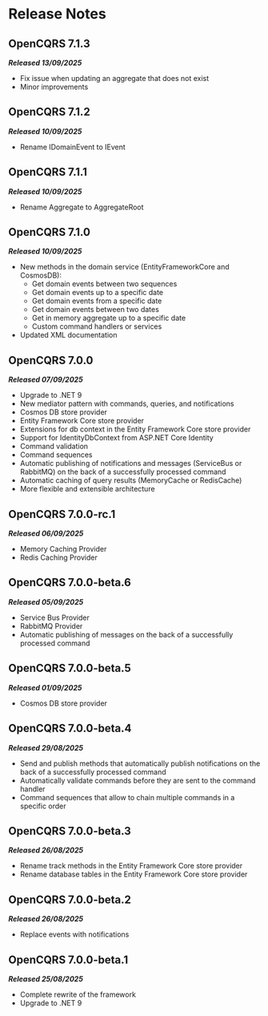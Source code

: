 # Release Notes

## OpenCQRS 7.1.3
_**Released 13/09/2025**_
- Fix issue when updating an aggregate that does not exist
- Minor improvements

## OpenCQRS 7.1.2
_**Released 10/09/2025**_
- Rename IDomainEvent to IEvent

## OpenCQRS 7.1.1
_**Released 10/09/2025**_
- Rename Aggregate to AggregateRoot

## OpenCQRS 7.1.0
_**Released 10/09/2025**_
- New methods in the domain service (EntityFrameworkCore and CosmosDB):
  - Get domain events between two sequences
  - Get domain events up to a specific date
  - Get domain events from a specific date
  - Get domain events between two dates
  - Get in memory aggregate up to a specific date
  - Custom command handlers or services
- Updated XML documentation

## OpenCQRS 7.0.0
_**Released 07/09/2025**_
- Upgrade to .NET 9
- New mediator pattern with commands, queries, and notifications
- Cosmos DB store provider
- Entity Framework Core store provider
- Extensions for db context in the Entity Framework Core store provider
- Support for IdentityDbContext from ASP.NET Core Identity
- Command validation
- Command sequences
- Automatic publishing of notifications and messages (ServiceBus or RabbitMQ) on the back of a successfully processed command
- Automatic caching of query results (MemoryCache or RedisCache)
- More flexible and extensible architecture

## OpenCQRS 7.0.0-rc.1
_**Released 06/09/2025**_
- Memory Caching Provider
- Redis Caching Provider

## OpenCQRS 7.0.0-beta.6
_**Released 05/09/2025**_
- Service Bus Provider
- RabbitMQ Provider
- Automatic publishing of messages on the back of a successfully processed command

## OpenCQRS 7.0.0-beta.5
_**Released 01/09/2025**_
- Cosmos DB store provider

## OpenCQRS 7.0.0-beta.4
_**Released 29/08/2025**_
- Send and publish methods that automatically publish notifications on the back of a successfully processed command
- Automatically validate commands before they are sent to the command handler
- Command sequences that allow to chain multiple commands in a specific order

## OpenCQRS 7.0.0-beta.3
_**Released 26/08/2025**_
- Rename track methods in the Entity Framework Core store provider
- Rename database tables in the Entity Framework Core store provider

## OpenCQRS 7.0.0-beta.2
_**Released 26/08/2025**_
- Replace events with notifications

## OpenCQRS 7.0.0-beta.1 
_**Released 25/08/2025**_
- Complete rewrite of the framework
- Upgrade to .NET 9
